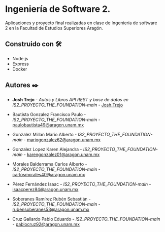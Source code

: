 # Ingeniería de Software 2.

Aplicaciones y proyecto final realizadas en clase de Ingeniería de software 2 en la Facultad de Estudios Superiores Aragón.

## Construido con 🛠️

* Node js
* Express
* Docker

## Autores ✒️

* **Josh Trejo** - *Autos y Libros API REST y base de datos en IS2_PROYECTO_THE_FOUNDATION-main* - [Josh Trejo](https://github.com/jorgejoshuatt)

* Bautista Gonzalez Francisco Paulo - *IS2_PROYECTO_THE_FOUNDATION-main* - paulobautista49@aragon.unam.mx

* Gonzalez Millan Mario Alberto - *IS2_PROYECTO_THE_FOUNDATION-main* - mariogonzalez62@aragon.unam.mx

* Gonzalez Lopez Karen Alejandra - *IS2_PROYECTO_THE_FOUNDATION-main* - karengonzalez01@aragon.unam.mx

* Morales Balderrama Carlos Alberto - *IS2_PROYECTO_THE_FOUNDATION-main* - carlosmorales40@aragon.unam.mx

* Pérez Fernández Isaac - *IS2_PROYECTO_THE_FOUNDATION-main* - isaacperez84@aragon.unam.mx

* Soberanes Ramírez Rubén Sebastián - *IS2_PROYECTO_THE_FOUNDATION-main* - rubensoberanes53@aragon.unam.mx

* Cruz Gallardo Pablo Eduardo - *IS2_PROYECTO_THE_FOUNDATION-main* - pablocruz92@aragon.unam.mx
